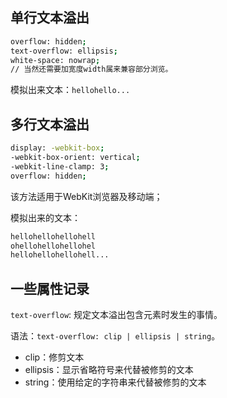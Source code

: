## 单行文本溢出

```bash
overflow: hidden;
text-overflow: ellipsis;
white-space: nowrap;
// 当然还需要加宽度width属来兼容部分浏览。
```

模拟出来文本：`hellohello...`

## 多行文本溢出

```bash
display: -webkit-box;
-webkit-box-orient: vertical;
-webkit-line-clamp: 3;
overflow: hidden;
```

该方法适用于WebKit浏览器及移动端；

模拟出来的文本：
```bash
hellohellohellohell
ohellohellohellohel
hellohellohellohell...
```

## 一些属性记录

`text-overflow`: 规定文本溢出包含元素时发生的事情。

语法：`text-overflow: clip | ellipsis | string`。

* clip：修剪文本
* ellipsis：显示省略符号来代替被修剪的文本
* string：使用给定的字符串来代替被修剪的文本
